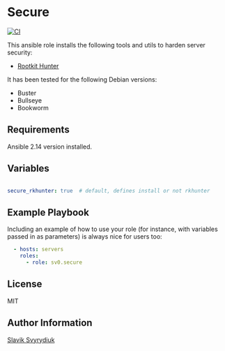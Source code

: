 Secure
======

[![CI](https://github.com/sv0/ansible-secure/actions/workflows/main.yml/badge.svg)](https://github.com/sv0/ansible-secure/actions/workflows/main.yml)

This ansible role installs the following tools and utils to harden server security:

* [Rootkit Hunter](http://rkhunter.sourceforge.net)

It has been tested for the following Debian versions:

* Buster
* Bullseye
* Bookworm

Requirements
------------

Ansible 2.14 version installed.

Variables
---------

```yaml

secure_rkhunter: true  # default, defines install or not rkhunter

```

Example Playbook
----------------

Including an example of how to use your role (for instance, with
variables passed in as parameters) is always nice for users too:

```yaml
  - hosts: servers
    roles:
      - role: sv0.secure
```

License
-------

MIT

Author Information
------------------

[Slavik Svyrydiuk](https://slavik.svyrydiuk.eu/about.html)
